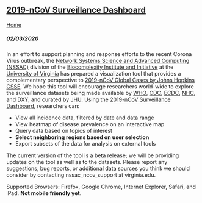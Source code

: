 ## [2019-nCoV Surveillance Dashboard](http://ncov.bii.virginia.edu/dashboard/) 
[Home](https://nssac.github.io/)

##### 02/03/2020

In an effort to support planning and response efforts to the recent Corona Virus outbreak,
the [Network Systems Science and Advanced Computing (NSSAC)](https://biocomplexity.virginia.edu/nssac)
division of the [Biocomplexity Institute and Initiative](https://biocomplexity.virginia.edu/) 
at the [University of Virginia](https://www.virginia.edu/) has prepared a visualization tool that provides a complementary perspective to 
[2019-nCoV Global Cases by Johns Hopkins CSSE](https://gisanddata.maps.arcgis.com/apps/opsdashboard/index.html#/bda7594740fd40299423467b48e9ecf6).
We hope this tool will encourage researchers world-wide to explore the surveillance datasets 
being made available by [WHO](https://www.who.int/emergencies/diseases/novel-coronavirus-2019/situation-reports/), [CDC](https://www.cdc.gov/coronavirus/2019-ncov/index.html), [ECDC](https://www.ecdc.europa.eu/en/geographical-distribution-2019-ncov-cases), [NHC](http://www.nhc.gov.cn/yjb/s3578/new_list.shtml), and [DXY](https://3g.dxy.cn/newh5/view/pneumonia), and curated by [JHU](https://systems.jhu.edu/research/public-health/ncov/). 
Using the [2019-nCoV Surveillance Dashboard](http://ncov.bii.virginia.edu/dashboard/), researchers can:
- View all incidence data, filtered by date and data range
- View heatmap of disease prevalence on an interactive map 
- Query data based on topics of interest 
- **Select neighboring regions based on user selection**
- Export subsets of the data for analysis on external tools 
 
The current version of the tool is a beta release; we will be providing updates on the tool as well as to the datasets. 
Please report any suggestions, bug reports, or additional data sources you think we should consider 
by contacting nssac_ncov_support at virginia.edu.

Supported Browsers: Firefox, Google Chrome, Internet Explorer, Safari, and iPad. **Not mobile friendly yet**.
